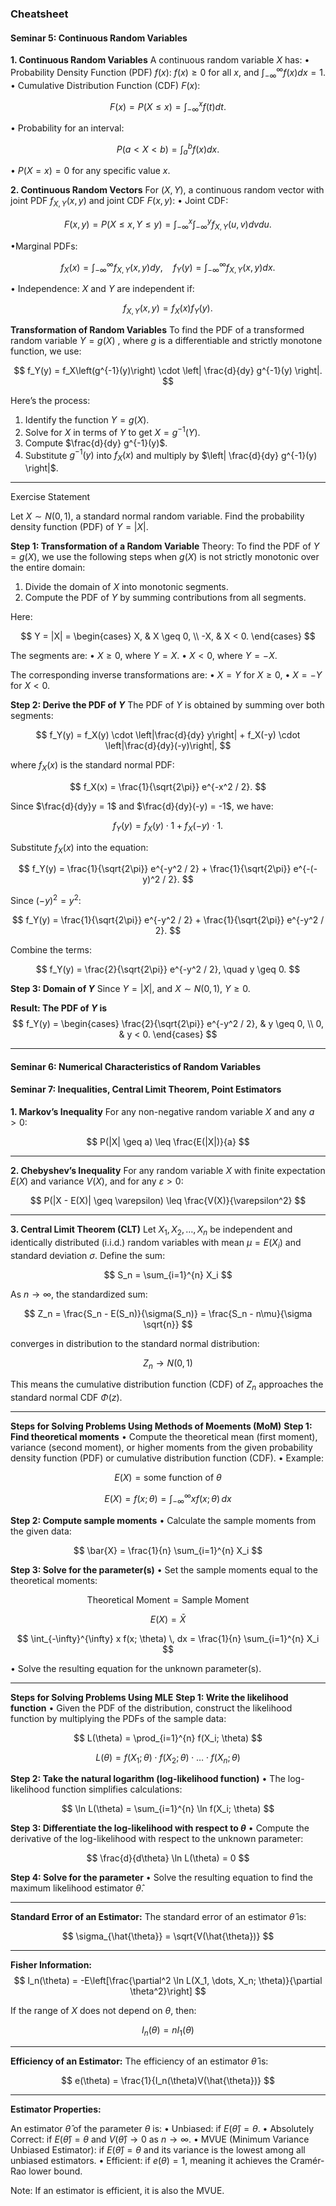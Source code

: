 ### Cheatsheet

#### Seminar 5: Continuous Random Variables

**1. Continuous Random Variables**
A continuous random variable $X$ has:
• Probability Density Function (PDF) $f(x)$:
$f(x) \geq 0$ for all $x$, and $\int_{-\infty}^\infty f(x) dx = 1$.
• Cumulative Distribution Function (CDF) $F(x)$:

$$
F(x) = P(X \leq x) = \int_{-\infty}^x f(t) dt.
$$

• Probability for an interval:

$$
P(a < X < b) = \int_a^b f(x) dx.
$$

• $P(X = x) = 0$ for any specific value $x$.

**2. Continuous Random Vectors**
For $(X, Y)$, a continuous random vector with joint PDF $f_{X,Y}(x, y)$ and joint CDF $F(x, y)$:
• Joint CDF:

$$
F(x, y) = P(X \leq x, Y \leq y) = \int_{-\infty}^x \int_{-\infty}^y f_{X,Y}(u, v) dv du.
$$

•Marginal PDFs:

$$
f_X(x) = \int_{-\infty}^\infty f_{X,Y}(x, y) dy, \quad f_Y(y) = \int_{-\infty}^\infty f_{X,Y}(x, y) dx.
$$

• Independence:
$X$ and $Y$ are independent if:

$$
f_{X,Y}(x, y) = f_X(x) f_Y(y).
$$

**Transformation of Random Variables**
To find the PDF of a transformed random variable $Y = g(X)$ , where $g$ is a differentiable and strictly monotone function, we use:

$$
f_Y(y) = f_X\left(g^{-1}(y)\right) \cdot \left| \frac{d}{dy} g^{-1}(y) \right|.
$$

Here’s the process:

1. Identify the function $Y = g(X)$.
2. Solve for $X$ in terms of $Y$ to get $X = g^{-1}(Y)$.
3. Compute $\frac{d}{dy} g^{-1}(y)$.
4. Substitute $g^{-1}(y)$ into $f_X(x)$ and multiply by $\left| \frac{d}{dy} g^{-1}(y) \right|$.

---

Exercise Statement

Let $X \sim N(0, 1)$, a standard normal random variable. Find the probability density function (PDF) of $Y = |X|$.

**Step 1: Transformation of a Random Variable**
Theory:
To find the PDF of $Y = g(X)$, we use the following steps when $g(X)$ is not strictly monotonic over the entire domain:

1. Divide the domain of $X$ into monotonic segments.
2. Compute the PDF of $Y$ by summing contributions from all segments.

Here:

$$
Y = |X| =
\begin{cases}
X, & X \geq 0, \\
-X, & X < 0.
\end{cases}
$$

The segments are:
• $X \geq 0$, where $Y = X$.
• $X < 0$, where $Y = -X$.

The corresponding inverse transformations are:
• $X = Y$ for $X \geq 0$,
• $X = -Y$ for $X < 0$.

**Step 2: Derive the PDF of $Y$**
The PDF of $Y$ is obtained by summing over both segments:

$$
f_Y(y) = f_X(y) \cdot \left|\frac{d}{dy} y\right| + f_X(-y) \cdot \left|\frac{d}{dy}(-y)\right|,
$$

where $f_X(x)$ is the standard normal PDF:

$$
f_X(x) = \frac{1}{\sqrt{2\pi}} e^{-x^2 / 2}.
$$

Since $\frac{d}{dy}y = 1$ and $\frac{d}{dy}(-y) = -1$, we have:

$$
f_Y(y) = f_X(y) \cdot 1 + f_X(-y) \cdot 1.
$$


Substitute $f_X(x)$ into the equation:

$$
f_Y(y) = \frac{1}{\sqrt{2\pi}} e^{-y^2 / 2} + \frac{1}{\sqrt{2\pi}} e^{-(-y)^2 / 2}.
$$

Since $(-y)^2 = y^2$:

$$
f_Y(y) = \frac{1}{\sqrt{2\pi}} e^{-y^2 / 2} + \frac{1}{\sqrt{2\pi}} e^{-y^2 / 2}.
$$

Combine the terms:

$$
f_Y(y) = \frac{2}{\sqrt{2\pi}} e^{-y^2 / 2}, \quad y \geq 0.
$$

**Step 3: Domain of $Y$**
Since $Y = |X|$, and $X \sim N(0, 1)$, $Y \geq 0$.

**Result: The PDF of $Y$ is**
$$
f_Y(y) =
\begin{cases}
\frac{2}{\sqrt{2\pi}} e^{-y^2 / 2}, & y \geq 0, \\
0, & y < 0.
\end{cases}
$$

---

#### Seminar 6: Numerical Characteristics of Random Variables



#### Seminar 7: Inequalities, Central Limit Theorem, Point Estimators

**1. Markov’s Inequality**
For any non-negative random variable $X$ and any $a > 0$:

$$
P(|X| \geq a) \leq \frac{E(|X|)}{a}
$$

---

**2. Chebyshev’s Inequality**
For any random variable $X$ with finite expectation $E(X)$ and variance $V(X)$, and for any $\varepsilon > 0$:

$$
P(|X - E(X)| \geq \varepsilon) \leq \frac{V(X)}{\varepsilon^2}
$$

---

**3. Central Limit Theorem (CLT)**
Let $X_1, X_2, \dots, X_n$ be independent and identically distributed (i.i.d.) random variables with mean $\mu = E(X_i)$ and standard deviation $\sigma$. Define the sum:

$$
S_n = \sum_{i=1}^{n} X_i
$$

As $n \to \infty$, the standardized sum:

$$
Z_n = \frac{S_n - E(S_n)}{\sigma(S_n)} = \frac{S_n - n\mu}{\sigma \sqrt{n}}
$$

converges in distribution to the standard normal distribution:

$$
Z_n \to N(0,1)
$$

This means the cumulative distribution function (CDF) of $Z_n$ approaches the standard normal CDF $\Phi(z)$.

---

**Steps for Solving Problems Using Methods of Moements (MoM)**
**Step 1: Find theoretical moments**
• Compute the theoretical mean (first moment), variance (second moment), or higher moments from the given probability density function (PDF) or cumulative distribution function (CDF).
• Example:

$$
E(X) = \text{some function of } \theta
$$

$$ 
E(X) = f(x; \theta) = \int_{-\infty}^{\infty} x f(x; \theta) \, dx
$$


**Step 2: Compute sample moments**
• Calculate the sample moments from the given data:

$$
\bar{X} = \frac{1}{n} \sum_{i=1}^{n} X_i
$$

**Step 3: Solve for the parameter(s)**
• Set the sample moments equal to the theoretical moments:

$$
\text{Theoretical Moment} = \text{Sample Moment}
$$

$$
E(X) = \bar{X}
$$

$$
\int_{-\infty}^{\infty} x f(x; \theta) \, dx = \frac{1}{n} \sum_{i=1}^{n} X_i
$$

• Solve the resulting equation for the unknown parameter(s).

---

**Steps for Solving Problems Using MLE**
**Step 1: Write the likelihood function**
• Given the PDF of the distribution, construct the likelihood function by multiplying the PDFs of the sample data:

$$
L(\theta) = \prod_{i=1}^{n} f(X_i; \theta)
$$

$$
L(\theta) = f(X_1; \theta) \cdot f(X_2; \theta) \cdot \dots \cdot f(X_n; \theta)
$$


**Step 2: Take the natural logarithm (log-likelihood function)**
• The log-likelihood function simplifies calculations:

$$
\ln L(\theta) = \sum_{i=1}^{n} \ln f(X_i; \theta)
$$


**Step 3: Differentiate the log-likelihood with respect to $\theta$**
• Compute the derivative of the log-likelihood with respect to the unknown parameter:

$$
\frac{d}{d\theta} \ln L(\theta) = 0
$$

**Step 4: Solve for the parameter**
• Solve the resulting equation to find the maximum likelihood estimator $\hat{\theta}$.

---

**Standard Error of an Estimator:**
The standard error of an estimator $\hat{\theta}$ is:

$$
\sigma_{\hat{\theta}} = \sqrt{V(\hat{\theta})}
$$

---

**Fisher Information:**
$$
I_n(\theta) = -E\left[\frac{\partial^2 \ln L(X_1, \dots, X_n; \theta)}{\partial \theta^2}\right]
$$

If the range of $X$ does not depend on $\theta$, then:

$$
I_n(\theta) = n I_1(\theta)
$$

---

**Efficiency of an Estimator:**
The efficiency of an estimator $\hat{\theta}$ is:

$$
e(\theta) = \frac{1}{I_n(\theta)V(\hat{\theta})}
$$

---

**Estimator Properties:**

An estimator $\hat{\theta}$ of the parameter $\theta$ is:
• Unbiased: if $E(\hat{\theta}) = \theta$.
• Absolutely Correct: if $E(\hat{\theta}) = \theta$ and $V(\hat{\theta}) \to 0$ as $n \to \infty$.
• MVUE (Minimum Variance Unbiased Estimator): if $E(\hat{\theta}) = \theta$ and its variance is the lowest among all unbiased estimators.
• Efficient: if $e(\theta) = 1$, meaning it achieves the Cramér-Rao lower bound.

Note: If an estimator is efficient, it is also the MVUE.
